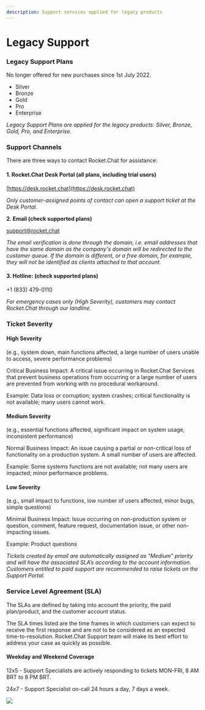 ```yaml
---
description: Support services applied for legacy products
---
```


# Legacy Support

### **Legacy Support Plans**

No longer offered for new purchases since 1st July 2022.&#x20;

* Silver&#x20;
* Bronze
* Gold
* Pro&#x20;
* Enterprise

_Legacy Support Plans are applied for the legacy products: Silver, Bronze, Gold, Pro, and Enterprise._

### Support Channels

There are three ways to contact Rocket.Chat for assistance:

#### **1. Rocket.Chat Desk Portal (all plans, including trial users)**

[https://desk.rocket.chat](https://desk.rocket.chat)

_Only customer-assigned points of contact can open a support ticket at the Desk Portal._

**2. Email  (check supported plans)**&#x20;

support@rocket.chat

_The email verification is done through the domain, i.e. email addresses that have the same domain as the company's domain will be redirected to the customer queue. If the domain is different, or a free domain, for example, they will not be identified as clients attached to that account._&#x20;

#### **3. Hotline**: (check supported plans)

\+1 (833) 479-0110&#x20;

_For emergency cases only (High Severity), customers may contact Rocket.Chat through our landline._

### Ticket Severity

#### **High** Severity

(e.g., system down, main functions affected, a large number of users unable to access, severe performance problems)&#x20;

Critical Business Impact: A critical issue occurring in Rocket.Chat Services that prevent business operations from occurring or a large number of users are prevented from working with no procedural workaround.&#x20;

Example: Data loss or corruption; system crashes; critical functionality is not available; many users cannot work.

#### **Medium** Severity&#x20;

(e.g., essential functions affected, significant impact on system usage, inconsistent performance)&#x20;

Normal Business Impact: An issue causing a partial or non-critical loss of functionality on a production system. A small number of users are affected.&#x20;

Example: Some systems functions are not available; not many users are impacted; minor performance problems.

#### **Low** Severity&#x20;

(e.g., small impact to functions, low number of users affected, minor bugs, simple questions)&#x20;

Minimal Business Impact: Issue occurring on non-production system or question, comment, feature request, documentation issue, or other non-impacting issues.&#x20;

Example: Product questions



_Tickets created by email are automatically assigned as "Medium" priority and will have the associated SLA’s according to the account information. Customers entitled to paid support are recommended to raise tickets on the Support Portal._

### **Service Level Agreement (SLA)**

The SLAs are defined by taking into account the priority, the paid plan/product, and the customer account status.&#x20;

The SLA times listed are the time frames in which customers can expect to receive the first response and are not to be considered as an expected time-to-resolution. Rocket.Chat Support team will make its best effort to address your case as quickly as possible.

#### Weekday and Weekend Coverage

12x5 - Support Specialists are actively responding to tickets MON-FRI, 8 AM BRT to 8 PM BRT.&#x20;

24x7 - Support Specialist on-call 24 hours a day, 7 days a week.

![](../../.gitbook/assets/RC\_SupportPlan\_Matrix\_Legacy.png)
